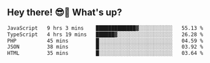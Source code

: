 ## Hey there! 😎👋 What's up?

<!--START_SECTION:waka-->

```txt
JavaScript   9 hrs 3 mins    █████████████▓░░░░░░░░░░░   55.13 %
TypeScript   4 hrs 19 mins   ██████▓░░░░░░░░░░░░░░░░░░   26.28 %
PHP          45 mins         █░░░░░░░░░░░░░░░░░░░░░░░░   04.59 %
JSON         38 mins         █░░░░░░░░░░░░░░░░░░░░░░░░   03.92 %
HTML         35 mins         █░░░░░░░░░░░░░░░░░░░░░░░░   03.64 %
```

<!--END_SECTION:waka-->
